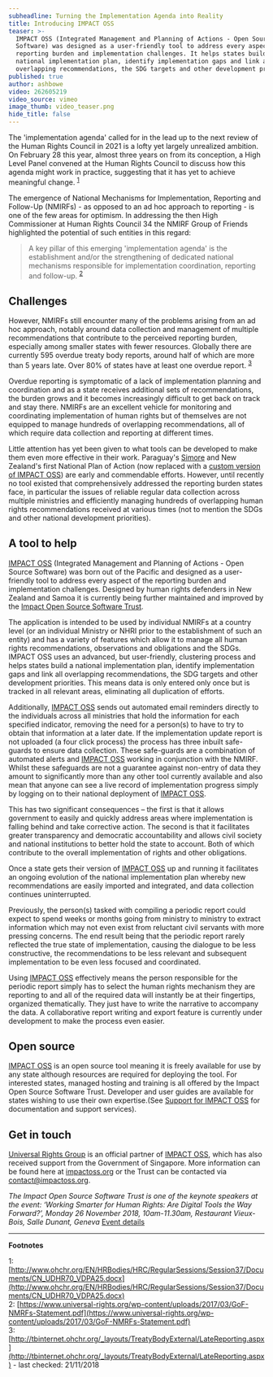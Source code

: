 ```yaml
---
subheadline: Turning the Implementation Agenda into Reality
title: Introducing IMPACT OSS
teaser: >-
  IMPACT OSS (Integrated Management and Planning of Actions - Open Source
  Software) was designed as a user-friendly tool to address every aspect of the
  reporting burden and implementation challenges. It helps states build a
  national implementation plan, identify implementation gaps and link all
  overlapping recommendations, the SDG targets and other development priorities.
published: true
author: ashbowe
video: 262605219
video_source: vimeo
image_thumb: video_teaser.png
hide_title: false
---
```


<p class="lead">
The 'implementation agenda' called for in the lead up to the next review of the Human Rights Council in 2021 is a lofty yet largely unrealized ambition. On February 28 this year, almost three years on from its conception, a High Level Panel convened at the Human Rights Council to discuss how this agenda might work in practice, suggesting that it has yet to achieve meaningful change. <sup><a href="#fn1">1</a></sup>
</p>

The emergence of National Mechanisms for Implementation, Reporting and Follow-Up (NMIRFs) - as opposed to an ad hoc approach to reporting - is one of the few areas for optimism. In addressing the then High Commissioner at Human Rights Council 34 the NMIRF Group of Friends highlighted the potential of such entities in this regard:

> A key pillar of this emerging 'implementation agenda' is the establishment and/or the strengthening of dedicated national mechanisms responsible for implementation coordination, reporting and follow-up. <sup>[2](#fn2)</sup>

## Challenges

However, NMIRFs still encounter many of the problems arising from an ad hoc approach, notably around data collection and management of multiple recommendations that contribute to the perceived reporting burden, especially among smaller states with fewer resources. Globally there are currently 595 overdue treaty body reports, around half of which are more than 5 years late. Over 80% of states have at least one overdue report. <sup>[3](#fn3)</sup>

Overdue reporting is symptomatic of a lack of implementation planning and coordination and as a state receives additional sets of recommendations, the burden grows and it becomes increasingly difficult to get back on track and stay there. NMIRFs are an excellent vehicle for monitoring and coordinating implementation of human rights but of themselves are not equipped to manage hundreds of overlapping recommendations, all of which require data collection and reporting at different times.

Little attention has yet been given to what tools can be developed to make them even more effective in their work. Paraguay's [Simore](http://www.mre.gov.py/simoreplus) and New Zealand's first National Plan of Action (now replaced with a [custom version of IMPACT OSS](http://npa.hrc.co.nz/)) are early and commendable efforts. However, until recently no tool existed that comprehensively addressed the reporting burden states face, in particular the issues of reliable regular data collection across multiple ministries and efficiently managing hundreds of overlapping human rights recommendations received at various times (not to mention the SDGs and other national development priorities).

## A tool to help

[IMPACT OSS](https://vimeo.com/262605219) (Integrated Management and Planning of Actions - Open Source Software) was born out of the Pacific and designed as a user-friendly tool to address every aspect of the reporting burden and implementation challenges. Designed by human rights defenders in New Zealand and Samoa it is currently being further maintained and improved by the [Impact Open Source Software Trust](https://impactoss.org). 

The application is intended to be used by individual NMIRFs at a country level (or an individual Ministry or NHRI prior to the establishment of such an entity) and has a variety of features which allow it to manage all human rights recommendations, observations and obligations and the SDGs. IMPACT OSS uses an advanced, but user-friendly, clustering process and helps states build a national implementation plan, identify implementation gaps and link all overlapping recommendations, the SDG targets and other development priorities. This means data is only entered only once but is tracked in all relevant areas, eliminating all duplication of efforts.

Additionally, [IMPACT OSS](https://vimeo.com/262605219) sends out automated email reminders directly to the individuals across all ministries that hold the information for each specified indicator, removing the need for a person(s) to have to try to obtain that information at a later date. If the implementation update report is not uploaded (a four click process) the process has three inbuilt safe-guards to ensure data collection. These safe-guards are a combination of automated alerts and [IMPACT OSS](https://vimeo.com/262605219) working in conjunction with the NMIRF. Whilst these safeguards are not a guarantee against non-entry of data they amount to significantly more than any other tool currently available and also mean that anyone can see a live record of implementation progress simply by logging on to their national deployment of [IMPACT OSS](https://vimeo.com/262605219).

This has two significant consequences – the first is that it allows government to easily and quickly address areas where implementation is falling behind and take corrective action. The second is that it facilitates greater transparency and democratic accountability and allows civil society and national institutions to better hold the state to account. Both of which contribute to the overall implementation of rights and other obligations.

Once a state gets their version of [IMPACT OSS](https://vimeo.com/262605219) up and running it facilitates an ongoing evolution of the national implementation plan whereby new recommendations are easily imported and integrated, and data collection continues uninterrupted.

Previously, the person(s) tasked with compiling a periodic report could expect to spend weeks or months going from ministry to ministry to extract information which may not even exist from reluctant civil servants with more pressing concerns. The end result being that the periodic report rarely reflected the true state of implementation, causing the dialogue to be less constructive, the recommendations to be less relevant and subsequent implementation to be even less focused and coordinated.  

Using [IMPACT OSS](https://vimeo.com/262605219) effectively means the person responsible for the periodic report simply has to select the human rights mechanism they are reporting to and all of the required data will instantly be at their fingertips, organized thematically. They just have to write the narrative to accompany the data. A collaborative report writing and export feature is currently under development to make the process even easier.

## Open source

[IMPACT OSS](https://vimeo.com/262605219) is an open source tool meaning it is freely available for use by any state although resources are required for deploying the tool. For interested states, managed hosting and training is all offered by the Impact Open Source Software Trust. Developer and user guides are available for states wishing to use their own expertise.(See [Support for IMPACT OSS]({{site.baseurl}}/impactoss/support/) for documentation and support services).

## Get in touch

[Universal Rights Group](https://universal-rights.org) is an official partner of [IMPACT OSS](https://vimeo.com/262605219), which has also received support from the Government of Singapore. More information can be found here at [impactoss.org](https://www.impactoss.org) or the Trust can be contacted via [contact@impactoss.org](mailto:contact@impactoss.org).

_The Impact Open Source Software Trust is one of the keynote speakers at the event: ‘Working Smarter for Human Rights: Are Digital Tools the Way Forward?’, Monday 26 November 2018, 10am-11.30am, Restaurant Vieux-Bois, Salle Dunant, Geneva_ 
[Event details](https://www.universal-rights.org/events-detail/working-smarter-for-human-rights-are-digital-tools-the-way-forward/) 

---

**Footnotes**

<a name="fn1">1</a>: [http://www.ohchr.org/EN/HRBodies/HRC/RegularSessions/Session37/Documents/CN_UDHR70_VDPA25.docx](http://www.ohchr.org/EN/HRBodies/HRC/RegularSessions/Session37/Documents/CN_UDHR70_VDPA25.docx)
<br>
<a name="fn2">2</a>: [https://www.universal-rights.org/wp-content/uploads/2017/03/GoF-NMRFs-Statement.pdf](https://www.universal-rights.org/wp-content/uploads/2017/03/GoF-NMRFs-Statement.pdf)
<br>
<a name="fn3">3</a>: [http://tbinternet.ohchr.org/_layouts/TreatyBodyExternal/LateReporting.aspx](http://tbinternet.ohchr.org/_layouts/TreatyBodyExternal/LateReporting.aspx) - last checked: 21/11/2018
<br>
